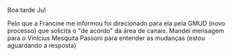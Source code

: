 Boa tarde Ju!



Pelo que a Francine me informou foi direcionado para ela pela GMUD (novo processo) que solicita o "de acordo" da área de canais. Mandei mensagem para o Vinicius Mesquita Passoni para entender as mudanças (estou aguardando a resposta)



